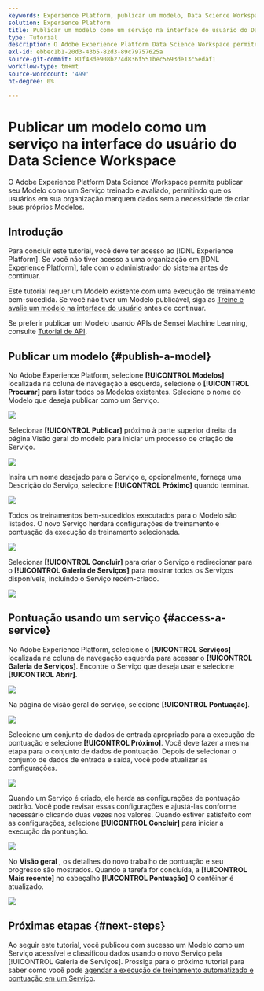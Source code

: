```yaml
---
keywords: Experience Platform, publicar um modelo, Data Science Workspace, tópicos populares, pontuar um serviço
solution: Experience Platform
title: Publicar um modelo como um serviço na interface do usuário do Data Science Workspace
type: Tutorial
description: O Adobe Experience Platform Data Science Workspace permite publicar seu Modelo como um Serviço treinado e avaliado, permitindo que os usuários em sua organização marquem dados sem a necessidade de criar seus próprios Modelos.
exl-id: ebbec1b1-20d3-43b5-82d3-89c79757625a
source-git-commit: 81f48de908b274d836f551bec5693de13c5edaf1
workflow-type: tm+mt
source-wordcount: '499'
ht-degree: 0%

---
```


# Publicar um modelo como um serviço na interface do usuário do Data Science Workspace

O Adobe Experience Platform Data Science Workspace permite publicar seu Modelo como um Serviço treinado e avaliado, permitindo que os usuários em sua organização marquem dados sem a necessidade de criar seus próprios Modelos.

## Introdução

Para concluir este tutorial, você deve ter acesso ao [!DNL Experience Platform]. Se você não tiver acesso a uma organização em [!DNL Experience Platform], fale com o administrador do sistema antes de continuar.

Este tutorial requer um Modelo existente com uma execução de treinamento bem-sucedida. Se você não tiver um Modelo publicável, siga as [Treine e avalie um modelo na interface do usuário](./train-evaluate-model-ui.md) antes de continuar.

Se preferir publicar um Modelo usando APIs de Sensei Machine Learning, consulte [Tutorial de API](./publish-model-service-api.md).

## Publicar um modelo {#publish-a-model}

No Adobe Experience Platform, selecione **[!UICONTROL Modelos]** localizada na coluna de navegação à esquerda, selecione o **[!UICONTROL Procurar]** para listar todos os Modelos existentes. Selecione o nome do Modelo que deseja publicar como um Serviço.

![](../images/models-recipes/publish-model/browse_model.png)

Selecionar **[!UICONTROL Publicar]** próximo à parte superior direita da página Visão geral do modelo para iniciar um processo de criação de Serviço.

![](../images/models-recipes/publish-model/view_training.png)

Insira um nome desejado para o Serviço e, opcionalmente, forneça uma Descrição do Serviço, selecione **[!UICONTROL Próximo]** quando terminar.

![](../images/models-recipes/publish-model/configure_training.png)

Todos os treinamentos bem-sucedidos executados para o Modelo são listados. O novo Serviço herdará configurações de treinamento e pontuação da execução de treinamento selecionada.

![](../images/models-recipes/publish-model/select_training_run.png)

Selecionar **[!UICONTROL Concluir]** para criar o Serviço e redirecionar para o **[!UICONTROL Galeria de Serviços]** para mostrar todos os Serviços disponíveis, incluindo o Serviço recém-criado.

![](../images/models-recipes/publish-model/service_gallery.png)

## Pontuação usando um serviço {#access-a-service}

No Adobe Experience Platform, selecione o **[!UICONTROL Serviços]** localizada na coluna de navegação esquerda para acessar o **[!UICONTROL Galeria de Serviços]**. Encontre o Serviço que deseja usar e selecione **[!UICONTROL Abrir]**.

![](../images/models-recipes/publish-model/open_service.png)

Na página de visão geral do serviço, selecione **[!UICONTROL Pontuação]**.

![](../images/models-recipes/publish-model/score_service.png)

Selecione um conjunto de dados de entrada apropriado para a execução de pontuação e selecione **[!UICONTROL Próximo]**. Você deve fazer a mesma etapa para o conjunto de dados de pontuação. Depois de selecionar o conjunto de dados de entrada e saída, você pode atualizar as configurações.

![](../images/models-recipes/publish-model/select_datasets.png)

Quando um Serviço é criado, ele herda as configurações de pontuação padrão. Você pode revisar essas configurações e ajustá-las conforme necessário clicando duas vezes nos valores. Quando estiver satisfeito com as configurações, selecione **[!UICONTROL Concluir]** para iniciar a execução da pontuação.

![](../images/models-recipes/publish-model/scoring_configs.png)

No **Visão geral** , os detalhes do novo trabalho de pontuação e seu progresso são mostrados. Quando a tarefa for concluída, a **[!UICONTROL Mais recente]** no cabeçalho **[!UICONTROL Pontuação]** O contêiner é atualizado.

![](../images/models-recipes/publish-model/pending_scoring.png)

## Próximas etapas {#next-steps}

Ao seguir este tutorial, você publicou com sucesso um Modelo como um Serviço acessível e classificou dados usando o novo Serviço pela [!UICONTROL Galeria de Serviços]. Prossiga para o próximo tutorial para saber como você pode [agendar a execução de treinamento automatizado e pontuação em um Serviço](./schedule-models-ui.md).
